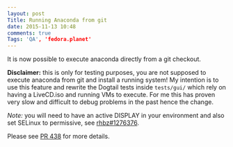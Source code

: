 ```yaml
---
layout: post
Title: Running Anaconda from git
date: 2015-11-13 10:48
comments: true
Tags: 'QA', 'fedora.planet'
---
```


It is now possible to execute anaconda directly from a git checkout.

**Disclaimer:** this is only for testing purposes, you are not supposed to
execute anaconda from git and install a running system! My intention is
to use this feature and rewrite the Dogtail tests inside `tests/gui/` which
rely on having a LiveCD.iso and running VMs to execute. For me this has proven
very slow and difficult to debug problems in the past hence the change.

*Note:* you will need to have an active DISPLAY in your environment and
also set SELinux to permissive, see 
[rhbz#1276376](https://bugzilla.redhat.com/show_bug.cgi?id=1276376).

Please see [PR 438](https://github.com/rhinstaller/anaconda/pull/438) for
more details.
